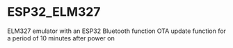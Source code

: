 # ESP32_ELM327
ELM327 emulator with an ESP32
Bluetooth function
OTA update function for a period of 10 minutes after power on
